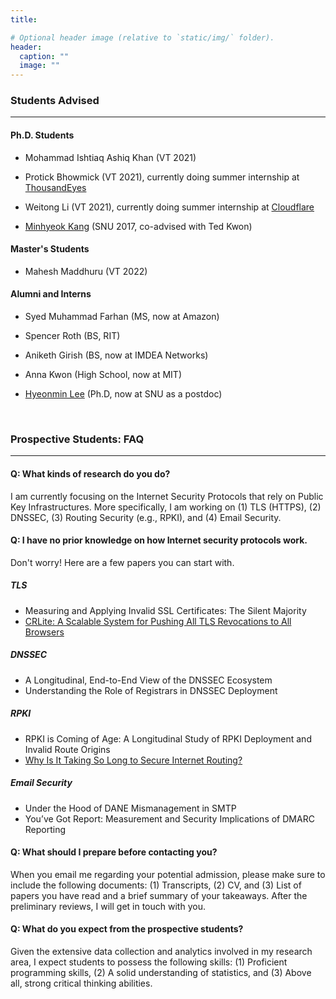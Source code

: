 ```yaml
---
title: 

# Optional header image (relative to `static/img/` folder).
header:
  caption: ""
  image: ""
---
```

### Students Advised
---- 

#### Ph.D. Students

* Mohammad Ishtiaq Ashiq Khan (VT 2021)

* Protick Bhowmick (VT 2021), currently doing summer internship at [ThousandEyes](https://www.thousandeyes.com/)

* Weitong Li (VT 2021), currently doing summer internship at [Cloudflare](https://cloudflare.com/)

* [Minhyeok Kang](https://mmlab.snu.ac.kr/~mhkang/) (SNU 2017, co-advised with Ted Kwon)

#### Master's Students

* Mahesh Maddhuru (VT 2022)

#### Alumni and Interns

* Syed Muhammad Farhan (MS, now at Amazon)

* Spencer Roth (BS, RIT)

* Aniketh Girish (BS, now at IMDEA Networks)

* Anna Kwon (High School, now at MIT)

* [Hyeonmin Lee](https://hyeonmin-lee.github.io/) (Ph.D, now at SNU as a postdoc)


<br>

### Prospective Students: FAQ
---- 

#### Q: What kinds of research do you do?

I am currently focusing on the Internet Security Protocols that rely on Public Key Infrastructures. More specifically, I am working on (1) TLS (HTTPS), (2) DNSSEC, (3) Routing Security (e.g., RPKI), and (4) Email Security.

#### Q: I have no prior knowledge on how Internet security protocols work.

Don't worry! Here are a few papers you can start with.

##### TLS

* Measuring and Applying Invalid SSL Certificates: The Silent Majority
* <a href="https://www.cs.umd.edu/~dml/papers/crlite_oakland17.pdf">CRLite: A Scalable System for Pushing All TLS Revocations to All Browsers</a>

##### DNSSEC

* A Longitudinal, End-to-End View of the DNSSEC Ecosystem
* Understanding the Role of Registrars in DNSSEC Deployment

##### RPKI

* RPKI is Coming of Age: A Longitudinal Study of RPKI Deployment and Invalid Route Origins
* <a href="https://queue.acm.org/detail.cfm?id=2668966">Why Is It Taking So Long to Secure Internet Routing?</a>

##### Email Security

* Under the Hood of DANE Mismanagement in SMTP
* You’ve Got Report: Measurement and Security Implications of DMARC Reporting


#### Q: What should I prepare before contacting you?

When you email me regarding your potential admission, please make sure to include the following documents: (1) Transcripts, (2) CV, and (3) List of papers you have read and a brief summary of your takeaways.
After the preliminary reviews, I will get in touch with you.

#### Q: What do you expect from the prospective students?

Given the extensive data collection and analytics involved in my research area, I expect students to possess the following skills: (1) Proficient programming skills, (2) A solid understanding of statistics, and (3) Above all, strong critical thinking abilities.








